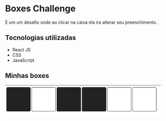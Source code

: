 # Boxes Challenge
É um um desafio onde ao clicar na caixa ela ira alterar seu preenchimento.


## Tecnologias utilizadas
- React JS
- CSS
- JavaScript

## Minhas boxes
<img src="./public/boxes.PNG">
